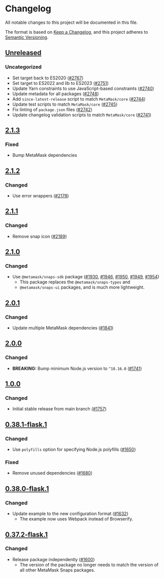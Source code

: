 # Changelog

All notable changes to this project will be documented in this file.

The format is based on [Keep a Changelog](https://keepachangelog.com/en/1.0.0/),
and this project adheres to [Semantic Versioning](https://semver.org/spec/v2.0.0.html).

## [Unreleased]

### Uncategorized

- Set target back to ES2020 ([#2767](https://github.com/MetaMask/snaps/pull/2767))
- Set target to ES2022 and lib to ES2023 ([#2751](https://github.com/MetaMask/snaps/pull/2751))
- Update Yarn constraints to use JavaScript-based constraints ([#2740](https://github.com/MetaMask/snaps/pull/2740))
- Update metadata for all packages ([#2748](https://github.com/MetaMask/snaps/pull/2748))
- Add `since-latest-release` script to match `MetaMask/core` ([#2744](https://github.com/MetaMask/snaps/pull/2744))
- Update test scripts to match `MetaMask/core` ([#2745](https://github.com/MetaMask/snaps/pull/2745))
- Fix linting of `package.json` files ([#2742](https://github.com/MetaMask/snaps/pull/2742))
- Update changelog validation scripts to match `MetaMask/core` ([#2741](https://github.com/MetaMask/snaps/pull/2741))

## [2.1.3]

### Fixed

- Bump MetaMask dependencies

## [2.1.2]

### Changed

- Use error wrappers ([#2178](https://github.com/MetaMask/snaps/pull/2178))

## [2.1.1]

### Changed

- Remove snap icon ([#2189](https://github.com/MetaMask/snaps/pull/2189))

## [2.1.0]

### Changed

- Use `@metamask/snaps-sdk` package ([#1930](https://github.com/MetaMask/snaps/pull/1930),
  [#1946](https://github.com/MetaMask/snaps/pull/1946), [#1950](https://github.com/MetaMask/snaps/pull/1950),
  [#1949](https://github.com/MetaMask/snaps/pull/1949), [#1954](https://github.com/MetaMask/snaps/pull/1954))
  - This package replaces the `@metamask/snaps-types` and
  - `@metamask/snaps-ui` packages, and is much more lightweight.

## [2.0.1]

### Changed

- Update multiple MetaMask dependencies ([#1841](https://github.com/MetaMask/snaps/pull/1841))

## [2.0.0]

### Changed

- **BREAKING:** Bump minimum Node.js version to `^18.16.0` ([#1741](https://github.com/MetaMask/snaps/pull/1741))

## [1.0.0]

### Changed

- Initial stable release from main branch ([#1757](https://github.com/MetaMask/snaps/pull/1757))

## [0.38.1-flask.1]

### Changed

- Use `polyfills` option for specifying Node.js polyfills ([#1650](https://github.com/MetaMask/snaps/pull/1650))

### Fixed

- Remove unused dependencies ([#1680](https://github.com/MetaMask/snaps/pull/1680))

## [0.38.0-flask.1]

### Changed

- Update example to the new configuration format ([#1632](https://github.com/MetaMask/snaps/pull/1632))
  - The example now uses Webpack instead of Browserify.

## [0.37.2-flask.1]

### Changed

- Release package independently ([#1600](https://github.com/MetaMask/snaps/pull/1600))
  - The version of the package no longer needs to match the version of all other
    MetaMask Snaps packages.

[Unreleased]: https://github.com/MetaMask/snaps/compare/@metamask/get-entropy-example-snap@2.1.3...HEAD
[2.1.3]: https://github.com/MetaMask/snaps/compare/@metamask/get-entropy-example-snap@2.1.2...@metamask/get-entropy-example-snap@2.1.3
[2.1.2]: https://github.com/MetaMask/snaps/compare/@metamask/get-entropy-example-snap@2.1.1...@metamask/get-entropy-example-snap@2.1.2
[2.1.1]: https://github.com/MetaMask/snaps/compare/@metamask/get-entropy-example-snap@2.1.0...@metamask/get-entropy-example-snap@2.1.1
[2.1.0]: https://github.com/MetaMask/snaps/compare/@metamask/get-entropy-example-snap@2.0.1...@metamask/get-entropy-example-snap@2.1.0
[2.0.1]: https://github.com/MetaMask/snaps/compare/@metamask/get-entropy-example-snap@2.0.0...@metamask/get-entropy-example-snap@2.0.1
[2.0.0]: https://github.com/MetaMask/snaps/compare/@metamask/get-entropy-example-snap@1.0.0...@metamask/get-entropy-example-snap@2.0.0
[1.0.0]: https://github.com/MetaMask/snaps/compare/@metamask/get-entropy-example-snap@0.38.1-flask.1...@metamask/get-entropy-example-snap@1.0.0
[0.38.1-flask.1]: https://github.com/MetaMask/snaps/compare/@metamask/get-entropy-example-snap@0.38.0-flask.1...@metamask/get-entropy-example-snap@0.38.1-flask.1
[0.38.0-flask.1]: https://github.com/MetaMask/snaps/compare/@metamask/get-entropy-example-snap@0.37.2-flask.1...@metamask/get-entropy-example-snap@0.38.0-flask.1
[0.37.2-flask.1]: https://github.com/MetaMask/snaps/releases/tag/@metamask/get-entropy-example-snap@0.37.2-flask.1
